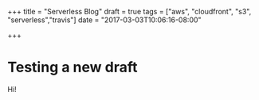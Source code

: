 +++
title = "Serverless Blog"
draft = true
tags = ["aws", "cloudfront", "s3", "serverless","travis"]
date = "2017-03-03T10:06:16-08:00"

+++

# Testing a new draft
Hi!
